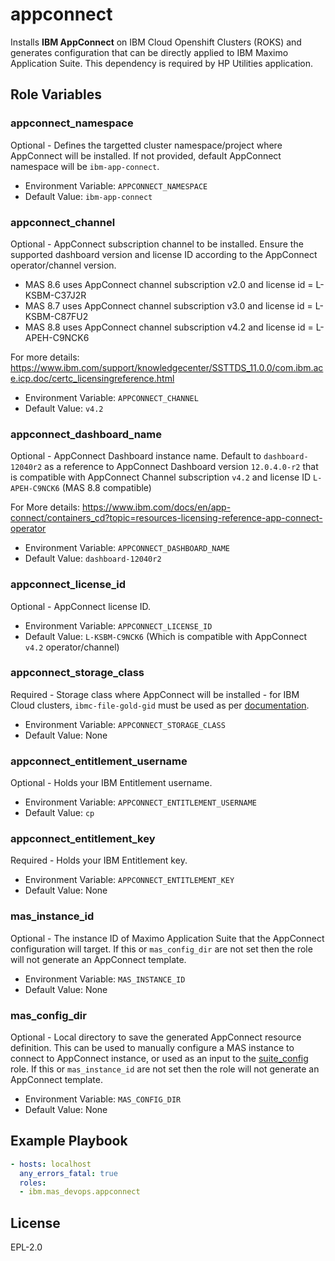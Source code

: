 appconnect
==========

Installs **IBM AppConnect** on IBM Cloud Openshift Clusters (ROKS) and generates configuration that can be directly applied to IBM Maximo Application Suite.
This dependency is required by HP Utilities application.

Role Variables
--------------

### appconnect_namespace
Optional - Defines the targetted cluster namespace/project where AppConnect will be installed. If not provided, default AppConnect namespace will be `ibm-app-connect`.

- Environment Variable: `APPCONNECT_NAMESPACE`
- Default Value: `ibm-app-connect`

### appconnect_channel
Optional - AppConnect subscription channel to be installed.
Ensure the supported dashboard version and license ID according to the AppConnect operator/channel version.

- MAS 8.6 uses AppConnect channel subscription v2.0 and license id = L-KSBM-C37J2R
- MAS 8.7 uses AppConnect channel subscription v3.0 and license id = L-KSBM-C87FU2
- MAS 8.8 uses AppConnect channel subscription v4.2 and license id = L-APEH-C9NCK6

For more details: https://www.ibm.com/support/knowledgecenter/SSTTDS_11.0.0/com.ibm.ace.icp.doc/certc_licensingreference.html

- Environment Variable: `APPCONNECT_CHANNEL`
- Default Value: `v4.2`

### appconnect_dashboard_name
Optional - AppConnect Dashboard instance name. Default to `dashboard-12040r2` as a reference to AppConnect Dashboard version `12.0.4.0-r2` that is compatible with AppConnect Channel subscription `v4.2` and license ID `L-APEH-C9NCK6` (MAS 8.8 compatible)

For More details: https://www.ibm.com/docs/en/app-connect/containers_cd?topic=resources-licensing-reference-app-connect-operator

- Environment Variable: `APPCONNECT_DASHBOARD_NAME`
- Default Value: `dashboard-12040r2`

### appconnect_license_id
Optional - AppConnect license ID.

- Environment Variable: `APPCONNECT_LICENSE_ID`
- Default Value: `L-KSBM-C9NCK6` (Which is compatible with AppConnect `v4.2` operator/channel)

### appconnect_storage_class
Required - Storage class where AppConnect will be installed - for IBM Cloud clusters, `ibmc-file-gold-gid` must be used as per [documentation](https://www.ibm.com/docs/en/app-connect/containers_cd?topic=resources-dashboard-reference#storage).

- Environment Variable: `APPCONNECT_STORAGE_CLASS`
- Default Value: None

### appconnect_entitlement_username
Optional - Holds your IBM Entitlement username.

- Environment Variable: `APPCONNECT_ENTITLEMENT_USERNAME`
- Default Value: `cp`

### appconnect_entitlement_key
Required - Holds your IBM Entitlement key.

- Environment Variable: `APPCONNECT_ENTITLEMENT_KEY`
- Default Value: None

### mas_instance_id
Optional - The instance ID of Maximo Application Suite that the AppConnect configuration will target.  If this or `mas_config_dir` are not set then the role will not generate an AppConnect template.

- Environment Variable: `MAS_INSTANCE_ID`
- Default Value: None

### mas_config_dir
Optional - Local directory to save the generated AppConnect resource definition.  This can be used to manually configure a MAS instance to connect to AppConnect instance, or used as an input to the [suite_config](suite_config.md) role. If this or `mas_instance_id` are not set then the role will not generate an AppConnect template.

- Environment Variable: `MAS_CONFIG_DIR`
- Default Value: None

Example Playbook
----------------

```yaml
- hosts: localhost
  any_errors_fatal: true
  roles:
  - ibm.mas_devops.appconnect
```

License
-------

EPL-2.0
